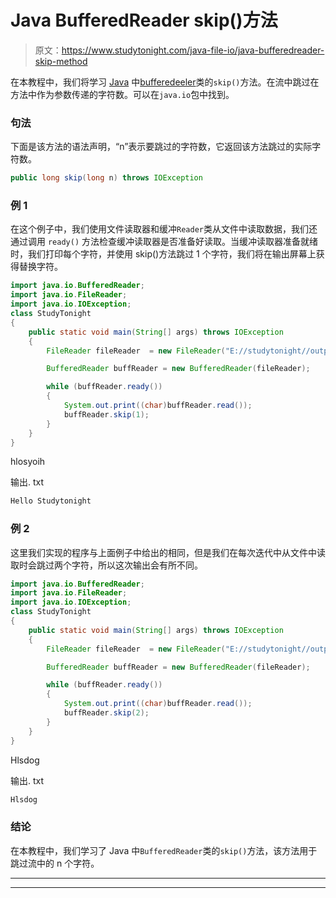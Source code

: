 # Java BufferedReader skip()方法

> 原文：<https://www.studytonight.com/java-file-io/java-bufferedreader-skip-method>

在本教程中，我们将学习 [Java](https://www.studytonight.com/java/) 中[bufferedeeler](https://www.studytonight.com/java/java-io-stream.php)类的`skip()`方法。在流中跳过在方法中作为参数传递的字符数。可以在`java.io`包中找到。

### 句法

下面是该方法的语法声明，“n”表示要跳过的字符数，它返回该方法跳过的实际字符数。

```java
public long skip(long n) throws IOException 
```

### 例 1

在这个例子中，我们使用文件读取器和缓冲`Reader`类从文件中读取数据，我们还通过调用 `ready()` 方法检查缓冲读取器是否准备好读取。当缓冲读取器准备就绪时，我们打印每个字符，并使用 skip()方法跳过 1 个字符，我们将在输出屏幕上获得替换字符。

```java
import java.io.BufferedReader;
import java.io.FileReader;
import java.io.IOException;
class StudyTonight
{
	public static void main(String[] args) throws IOException 
	{ 
        FileReader fileReader  = new FileReader("E://studytonight//output.txt"); 

        BufferedReader buffReader = new BufferedReader(fileReader); 

        while (buffReader.ready()) 
        { 
            System.out.print((char)buffReader.read());  
            buffReader.skip(1); 
        } 
	} 
}
```

hlosyoih

输出. txt

```java
Hello Studytonight
```

### 例 2

这里我们实现的程序与上面例子中给出的相同，但是我们在每次迭代中从文件中读取时会跳过两个字符，所以这次输出会有所不同。

```java
import java.io.BufferedReader;
import java.io.FileReader;
import java.io.IOException;
class StudyTonight
{
	public static void main(String[] args) throws IOException 
	{ 
        FileReader fileReader  = new FileReader("E://studytonight//output.txt"); 

        BufferedReader buffReader = new BufferedReader(fileReader); 

        while (buffReader.ready()) 
        { 
            System.out.print((char)buffReader.read());  
            buffReader.skip(2); 
        } 
	} 
}
```

Hlsdog

输出. txt

```java
Hlsdog
```

### 结论

在本教程中，我们学习了 Java 中`BufferedReader`类的`skip()`方法，该方法用于跳过流中的 n 个字符。

* * *

* * *